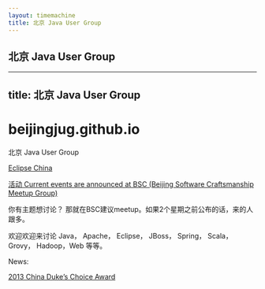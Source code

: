 ```yaml
---
layout: timemachine
title: 北京 Java User Group
---
```


## 北京 Java User Group

<hr>

<h2>
<a name="title--java-user-group" class="anchor" href="#title--java-user-group"><span class="octicon octicon-link"></span></a>title: 北京 Java User Group</h2>

<h1>
<a name="beijingjuggithubio" class="anchor" href="#beijingjuggithubio"><span class="octicon octicon-link"></span></a>beijingjug.github.io</h1>

<p>北京 Java User Group</p>

<p><a href="http://eclipse-china.github.io">Eclipse China</a></p>

<!--
[活动 Current events](http://www.eventbrite.com/org/3505778863)
-->

[活动 Current events are announced at BSC (Beijing Software Craftsmanship Meetup Group)](http://www.meetup.com/BeijingSoftwareCraftsmanship/)

你有主题想讨论？ 那就在BSC建议meetup。如果2个星期之前公布的话，来的人跟多。

欢迎欢迎来讨论 Java， Apache， Eclipse， JBoss， Spring， Scala， Grovy， Hadoop，Web 等等。

News:
 
[2013 China Duke’s Choice Award](https://blogs.oracle.com/java/entry/2013_china_duke_s_choice)
